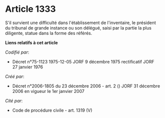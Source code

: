 # Article 1333

S'il survient une difficulté dans l'établissement de l'inventaire, le président du tribunal de grande instance ou son
délégué, saisi par la partie la plus diligente, statue dans la forme des référés.

**Liens relatifs à cet article**

_Codifié par_:

  - Décret n°75-1123 1975-12-05 JORF 9 décembre 1975 rectificatif JORF 27 janvier 1976

_Créé par_:

  - Décret n°2006-1805 du 23 décembre 2006 - art. 2 () JORF 31 décembre 2006 en vigueur le 1er janvier 2007

_Cité par_:

  - Code de procédure civile - art. 1319 (V)
